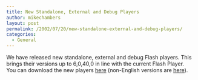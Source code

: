 ```yaml
---
title: New Standalone, External and Debug Players
author: mikechambers
layout: post
permalink: /2002/07/20/new-standalone-external-and-debug-players/
categories:
  - General
---
```



We have released new standalone, external and debug Flash players. This brings their versions up to 6,0,40,0 in line with the current Flash Player.  
You can download the new players [here][1] (non-English versions are [here][2]).

 [1]: http://www.macromedia.com/support/flash/downloads.html
 [2]: http://www.macromedia.com/support/flash/downloads/fp6_update_r40_all.html